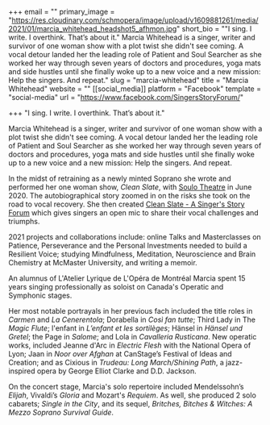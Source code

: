 +++
email = ""
primary_image = "https://res.cloudinary.com/schmopera/image/upload/v1609881261/media/2021/01/marcia_whitehead_headshot5_afhmon.jpg"
short_bio = "\"I sing. I write. I overthink. That’s about it.\"  Marcia Whitehead is a singer, writer and survivor of one woman show with a plot twist she didn't see coming. A vocal detour landed her the leading role of Patient and Soul Searcher as she worked her way through seven years of doctors and procedures, yoga mats and side hustles until she finally woke up to a new voice and a new mission: Help the singers. And repeat."
slug = "marcia-whitehead"
title = "Marcia Whitehead"
website = ""
[[social_media]]
platform = "Facebook"
template = "social-media"
url = "https://www.facebook.com/SingersStoryForum/"

+++
"I sing. I write. I overthink. That’s about it."

Marcia Whitehead is a singer, writer and survivor of one woman show with a plot twist she didn't see coming. A vocal detour landed her the leading role of Patient and Soul Searcher as she worked her way through seven years of doctors and procedures, yoga mats and side hustles until she finally woke up to a new voice and a new mission: Help the singers. And repeat.

In the midst of retraining as a newly minted Soprano she wrote and performed her one woman show, _Clean Slate_, with [Soulo Theatre](https://www.soulo.ca/soulo-theatre) in June 2020. The autobiographical story zoomed in on the risks she took on the road to vocal recovery. She then created [Clean Slate - A Singer's Story Forum](https://www.facebook.com/SingersStoryForum/?view_public_for=100776468397073) which gives singers an open mic to share their vocal challenges and triumphs.

2021 projects and collaborations include: online Talks and Masterclasses on Patience, Perseverance and the Personal Investments needed to build a Resilient Voice; studying Mindfulness, Meditation, Neuroscience and Brain Chemistry at McMaster University, and writing a memoir.

An alumnus of L'Atelier Lyrique de L'Opéra de Montréal Marcia spent 15 years singing professionally as soloist on Canada's Operatic and Symphonic stages.

Her most notable portrayals in her previous fach included the title roles in _Carmen_ and _La Cenerentola_; Dorabella in _Così fan tutte_; Third Lady in The _Magic Flute_; l'enfant in _L’enfant et les sortilèges_; Hänsel in _Hänsel und Gretel_; the Page in _Salome_; and Lola in _Cavalleria Rusticana_. New operatic works, included Jeanne d'Arc in _Electric Flesh_ with the National Opera of Lyon; Jaan in _Noor over Afghan_ at CanStage’s Festival of Ideas and Creation; and as Cixious in _Trudeau: Long March/Shining Path_, a jazz-inspired opera by George Elliot Clarke and D.D. Jackson.

On the concert stage, Marcia's solo repertoire included Mendelssohn’s _Elijah_, Vivaldi’s _Gloria_ and Mozart's _Requiem_. As well, she produced 2 solo cabarets; _Single in the City_, and its sequel, _Britches, Bitches & Witches: A Mezzo Soprano Survival Guide_.